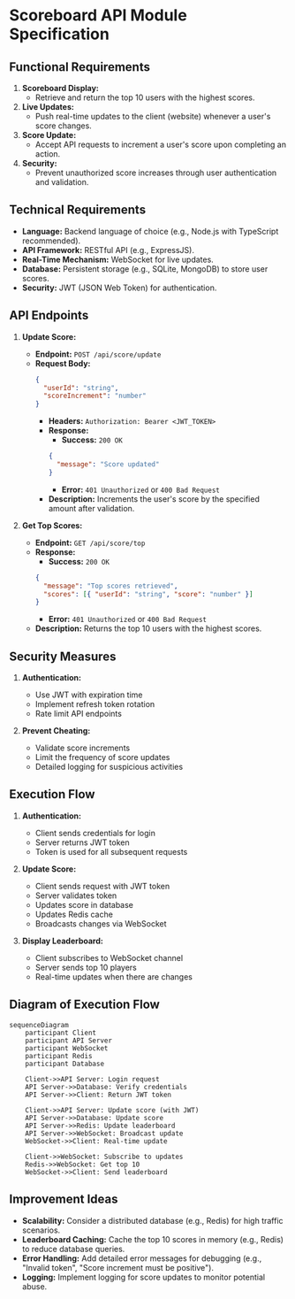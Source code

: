 # Scoreboard API Module Specification

## Functional Requirements

1. **Scoreboard Display:**
   - Retrieve and return the top 10 users with the highest scores.
2. **Live Updates:**
   - Push real-time updates to the client (website) whenever a user's score changes.
3. **Score Update:**
   - Accept API requests to increment a user's score upon completing an action.
4. **Security:**
   - Prevent unauthorized score increases through user authentication and validation.

## Technical Requirements

- **Language:** Backend language of choice (e.g., Node.js with TypeScript recommended).
- **API Framework:** RESTful API (e.g., ExpressJS).
- **Real-Time Mechanism:** WebSocket for live updates.
- **Database:** Persistent storage (e.g., SQLite, MongoDB) to store user scores.
- **Security:** JWT (JSON Web Token) for authentication.

## API Endpoints

1. **Update Score:**

   - **Endpoint:** `POST /api/score/update`
   - **Request Body:**
     ```json
     {
       "userId": "string",
       "scoreIncrement": "number"
     }
     ```
     - **Headers:** `Authorization: Bearer <JWT_TOKEN>`
     - **Response:**
       - **Success:** `200 OK`
       ```json
       {
         "message": "Score updated"
       }
       ```
       - **Error:** `401 Unauthorized` or `400 Bad Request`
     - **Description:** Increments the user's score by the specified amount after validation.

2. **Get Top Scores:**
   - **Endpoint:** `GET /api/score/top`
   - **Response:**
     - **Success:** `200 OK`
     ```json
     {
       "message": "Top scores retrieved",
       "scores": [{ "userId": "string", "score": "number" }]
     }
     ```
     - **Error:** `401 Unauthorized` or `400 Bad Request`
   - **Description:** Returns the top 10 users with the highest scores.

## Security Measures

1. **Authentication:**
   - Use JWT with expiration time
   - Implement refresh token rotation
   - Rate limit API endpoints

2. **Prevent Cheating:**
   - Validate score increments
   - Limit the frequency of score updates
   - Detailed logging for suspicious activities

## Execution Flow

1. **Authentication:**
   - Client sends credentials for login
   - Server returns JWT token
   - Token is used for all subsequent requests

2. **Update Score:**
   - Client sends request with JWT token
   - Server validates token
   - Updates score in database
   - Updates Redis cache
   - Broadcasts changes via WebSocket

3. **Display Leaderboard:**
   - Client subscribes to WebSocket channel
   - Server sends top 10 players
   - Real-time updates when there are changes

## Diagram of Execution Flow

```mermaid
sequenceDiagram
    participant Client
    participant API Server
    participant WebSocket
    participant Redis
    participant Database

    Client->>API Server: Login request
    API Server->>Database: Verify credentials
    API Server->>Client: Return JWT token

    Client->>API Server: Update score (with JWT)
    API Server->>Database: Update score
    API Server->>Redis: Update leaderboard
    API Server->>WebSocket: Broadcast update
    WebSocket->>Client: Real-time update

    Client->>WebSocket: Subscribe to updates
    Redis->>WebSocket: Get top 10
    WebSocket->>Client: Send leaderboard
```

## Improvement Ideas

- **Scalability:** Consider a distributed database (e.g., Redis) for high traffic scenarios.
- **Leaderboard Caching:** Cache the top 10 scores in memory (e.g., Redis) to reduce database queries.
- **Error Handling:** Add detailed error messages for debugging (e.g., "Invalid token", "Score increment must be positive").
- **Logging:** Implement logging for score updates to monitor potential abuse.
